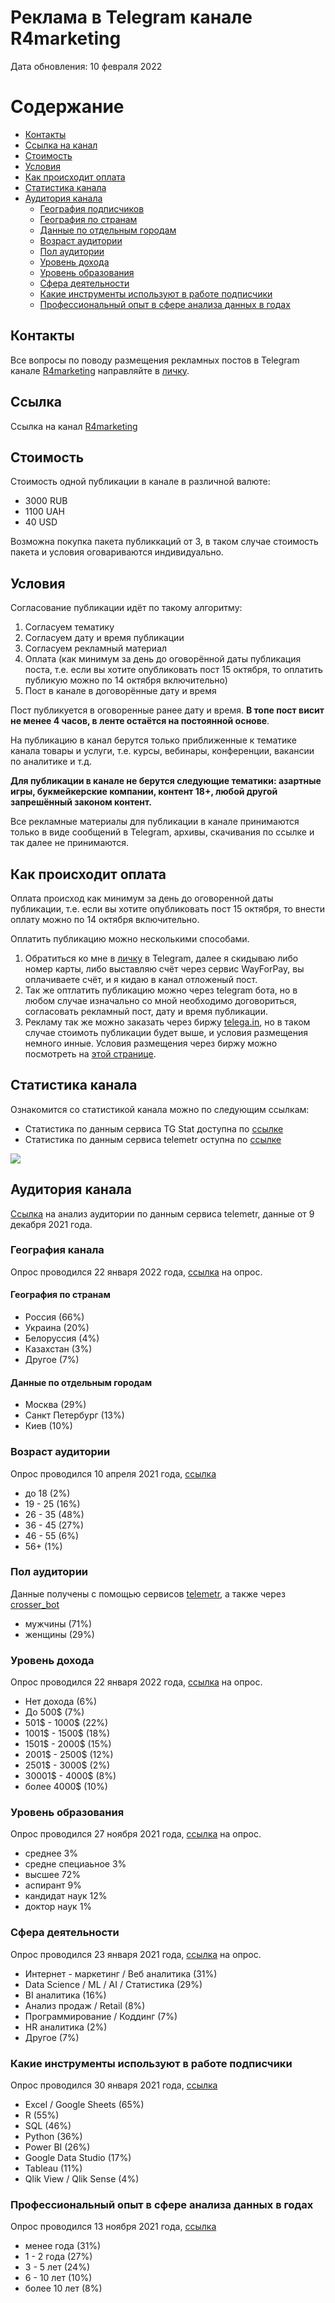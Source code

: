
<script async src="//pagead2.googlesyndication.com/pagead/js/adsbygoogle.js"></script>
<script>
  (adsbygoogle = window.adsbygoogle || []).push({
    google_ad_client: "ca-pub-7009762262305396",
    enable_page_level_ads: true
  });
</script>
  
<!-- Global site tag (gtag.js) - Google Analytics -->
<script async src="https://www.googletagmanager.com/gtag/js?id=UA-114798296-1"></script>
<script>
  window.dataLayer = window.dataLayer || [];
  function gtag(){dataLayer.push(arguments);}
  gtag('js', new Date());
  gtag('config', 'UA-114798296-1');
</script>

<title>Реклама в telegram канале R4marketing</title>

# Реклама в Telegram канале R4marketing

Дата обновления: 10 февраля 2022

# Содержание

* [Контакты](#контакты)
* [Ссылка на канал](#ссылка)
* [Стоимость](#стоимость)
* [Условия](#условия)
* [Как происходит оплата](#как-происходит-оплата)
* [Статистика канала](#статистика-канала)
* [Аудитория канала](#аудитория-канала)
  *  [География подписчиков](#география-канала)
    * [География по странам](#география-по-странам)
    * [Данные по отдельным городам](#данные-по-отдельным-городам)
  * [Возраст аудитории](#возраст-аудитории)
  * [Пол аудитории](#пол-аудитории)
  * [Уровень дохода](#уровень-дохода)
  * [Уровень образования](#уровень-образования)
  * [Сфера деятельности](#сфера-деятельности)
  * [Какие инструменты используют в работе подписчики](#какие-инструменты-используют-в-работе-подписчики)
  * [Профессиональный опыт в сфере анализа данных в годах](#профессиональный-опыт-в-сфере-анализа-данных-в-годах)

## Контакты
Все вопросы по поводу размещения рекламных постов в Telegram канале [R4marketing](https://t.me/R4marketing) направляйте в [личку](https://t.me/AlexeySeleznev).

## Ссылка
Ссылка на канал [R4marketing](https://t.me/R4marketing)

## Стоимость
Стоимость одной публикации в канале в различной валюте:

* 3000 RUB
* 1100 UAH
* 40 USD

Возможна покупка пакета публиккаций от 3, в таком случае стоимость пакета и условия оговариваются индивидуально.

## Условия
Согласование публикации идёт по такому алгоритму: 

1. Согласуем тематику
2. Согласуем дату и время публикации
3. Согласуем рекламный материал
4. Оплата (как минимум за день до оговорённой даты публикация поста, т.е. если вы хотите опубликовать пост 15 октября, то оплатить публикую можно по 14 октября включительно)
5. Пост в канале в договорённые дату и время

Пост публикуется в оговоренные ранее дату и время. **В топе пост висит не менее 4 часов, в ленте остаётся на постоянной основе**.

На публикацию в канал берутся только приближенные к тематике канала товары и услуги, т.е. курсы, вебинары, конференции, вакансии по аналитике и т.д. 

**Для публикации в канале не берутся следующие тематики: азартные игры, букмейкерские компании, контент 18+, любой другой запрешённый законом контент.**

Все рекламные материалы для публикации в канале принимаются только в виде сообщений в Telegram, архивы, скачивания по ссылке и так далее не принимаются.

## Как происходит оплата
Оплата происход как минимум за день до оговоренной даты публикации, т.е. если вы хотите опубликовать пост 15 октября, то внести оплату можно по 14 октября включительно.

Оплатить публикацию можно несколькими способами.

1. Обратиться ко мне в [личку](https://t.me/R4marketing) в Telegram, далее я скидываю либо номер карты, либо выставляю счёт через сервис WayForPay, вы оплачиваете счёт, и я кидаю в канал отложеный пост.
2. Так же оптлатить публикацию можно через telegram бота, но в любом случае изначально со мной необходимо договориться, согласовать рекламный пост, дату и время публикации.
3. Рекламу так же можно заказать через биржу [telega.in](https://telega.in/channels/R4marketing/card), но в таком случае стоимоть публикации будет выше, и условия размещения немного инные. Условия размещения через биржу можно посмотреть на [этой странице](https://telega.in/channels/R4marketing/card).

## Статистика канала
Ознакомится со статистикой канала можно по следующим ссылкам:

* Статистика по данным сервиса TG Stat доступна по [ссылке](https://uk.tgstat.com/channel/@R4marketing)
* Статистика по данным сервиса telemetr оступна по [ссылке](https://telemetr.me/analytics/?name=https://tmtr.me/r4marketing)

<!-- TGStat.ru Widget Stat -->
<img src="//tgstat.ru/channel/@R4marketing/widget.png" />

## Аудитория канала
[Ссылка](https://telemetr.me/activity_cross/?permalink=e4e8818a860ea8108bd00f94c9893ce5) на анализ аудитории по данным сервиса telemetr, данные от 9 декабря 2021 года.

### География канала
Опрос проводился 22 января 2022 года, [ссылка](https://t.me/R4marketing/942) на опрос. 

#### География по странам

* Россия (66%)
* Украина (20%)
* Белоруссия (4%)
* Казахстан (3%)
* Другое (7%)

#### Данные по отдельным городам

* Москва (29%)
* Санкт Петербург (13%)
* Киев (10%)

### Возраст аудитории
Опрос проводился 10 апреля 2021 года, [ссылка](https://t.me/R4marketing/692)

* до 18   (2%)
* 19 - 25 (16%)
* 26 - 35 (48%)
* 36 - 45 (27%)
* 46 - 55 (6%)
* 56+     (1%)

### Пол аудитории
Данные получены с помощью сервисов [telemetr](https://telemetr.me/activity_cross/?permalink=859b904b60b1f63bda6d8fd70d3c2fed), а также через [crosser_bot](https://t.me/crosser_bot)

* мужчины (71%)
* женщины (29%)

### Уровень дохода
Опрос проводился 22 января 2022 года, [ссылка](https://t.me/R4marketing/948) на опрос.

* Нет дохода     (6%)
* До 500$        (7%) 
* 501$ - 1000$   (22%)
* 1001$ - 1500$  (18%)
* 1501$ - 2000$  (15%)
* 2001$ - 2500$  (12%)
* 2501$ - 3000$  (2%)
* 30001$ - 4000$ (8%)
* более 4000$    (10%)

### Уровень образования
Опрос проводился 27 ноября 2021 года, [ссылка](https://t.me/R4marketing/897) на опрос.

* среднее 3%
* средне специаьное 3%
* высшее 72%
* аспирант 9%
* кандидат наук 12%
* доктор наук 1%

### Сфера деятельности
Опрос проводился 23 января 2021 года, [ссылка](https://t.me/R4marketing/599) на опрос.

* Интернет - маркетинг / Веб аналитика (31%)
* Data Science / ML / AI / Статистика (29%)
* BI аналитика (16%)
* Анализ продаж / Retail (8%)
* Программирование / Коддинг (7%)
* HR аналитика (2%)
* Другое (7%)

### Какие инструменты используют в работе подписчики
Опрос проводился 30 января 2021 года, [ссылка](https://t.me/R4marketing/606)

* Excel / Google Sheets (65%)
* R (55%)
* SQL (46%)
* Python (36%)
* Power BI (26%)
* Google Data Studio (17%)
* Tableau (11%)
* Qlik View / Qlik Sense (4%)

### Профессиональный опыт в сфере анализа данных в годах
Опрос проводился 13 ноября 2021 года, [ссылка](https://t.me/R4marketing/885)

* менее года (31%)
* 1 - 2 года (27%)
* 3 - 5 лет (24%)
* 6 - 10 лет (10%)
* более 10 лет (8%)

